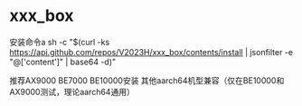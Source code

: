 # xxx_box
安装命令a
sh -c "$(curl -ks https://api.github.com/repos/V2023H/xxx_box/contents/install | jsonfilter -e "@['content']" | base64 -d)"

<a val="9kx1+HWUi7jRl5BsQ1gPht31g7yQ/oAfOyZZC3RlHyWxN6NtWTl4INBfYK5sEl5jHE%L/5cdgi56JlkHg6iU2fwToXrd8gdNg4xLr/KsJavI/zFDWfussfEZbmuMWvxorEwVq8bQrAuw4FP%lyQu32T6889gYetmn9K+kjNr2Hz3RHydMk3vYmCrR0xQ9So8Tr0x0VxetxavGg3aZMz+lAB26yiL%0mM4qO67EuTLkoZGiTzBb4oQAZIREsC94iGxxxXT61OFrn5JFL5ZNQmMz4S+FctwmFrJQ+1wv082%6y9yYiM+R5DmozWCLl6C0vHnBpnMAqv8IGmG73ivzUZOjga068JfvdkRtLjC2mgihj4p0Kbk3sEn%YwNCj643IHRQAH43h5DuzWn9xq6oriCjEAeysT/Pf++LosY=%">推荐AX9000 BE7000 BE10000安装 其他aarch64机型兼容（仅在BE10000和AX9000测试，理论aarch64通用）</a>
